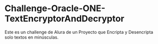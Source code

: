# Challenge-Oracle-ONE-TextEncryptorAndDecryptor
Este es un challenge de Alura de un Proyecto que Encripta y Desencripta solo textos en minúsculas.

